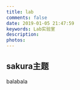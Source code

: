 ```yaml
---
title: lab
comments: false
date: 2019-01-05 21:47:59
keywords: Lab实验室
description: 
photos: 
---
```


## sakura主题
balabala